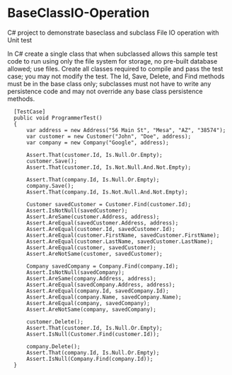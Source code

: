 # BaseClassIO-Operation
C# project to demonstrate baseclass and subclass File IO operation with Unit test


In C# create a single class that when subclassed allows this sample test code to run using only the file system for storage, no pre-built database allowed; use files. Create all classes required to compile and pass the test case; you may not modify the test. The Id, Save, Delete, and Find methods must be in the base class only; subclasses must not have to write any persistence code and may not override any base class persistence methods.

```
  [TestCase]
  public void ProgrammerTest()
  {
      var address = new Address("56 Main St", "Mesa", "AZ", "38574");
      var customer = new Customer("John", "Doe", address);
      var company = new Company("Google", address);

      Assert.That(customer.Id, Is.Null.Or.Empty);
      customer.Save();
      Assert.That(customer.Id, Is.Not.Null.And.Not.Empty);

      Assert.That(company.Id, Is.Null.Or.Empty);
      company.Save();
      Assert.That(company.Id, Is.Not.Null.And.Not.Empty);

      Customer savedCustomer = Customer.Find(customer.Id);
      Assert.IsNotNull(savedCustomer);
      Assert.AreSame(customer.Address, address);
      Assert.AreEqual(savedCustomer.Address, address);
      Assert.AreEqual(customer.Id, savedCustomer.Id);
      Assert.AreEqual(customer.FirstName, savedCustomer.FirstName);
      Assert.AreEqual(customer.LastName, savedCustomer.LastName);
      Assert.AreEqual(customer, savedCustomer);
      Assert.AreNotSame(customer, savedCustomer);

      Company savedCompany = Company.Find(company.Id);
      Assert.IsNotNull(savedCompany);
      Assert.AreSame(company.Address, address);
      Assert.AreEqual(savedCompany.Address, address);
      Assert.AreEqual(company.Id, savedCompany.Id);
      Assert.AreEqual(company.Name, savedCompany.Name);
      Assert.AreEqual(company, savedCompany);
      Assert.AreNotSame(company, savedCompany);

      customer.Delete();
      Assert.That(customer.Id, Is.Null.Or.Empty);
      Assert.IsNull(Customer.Find(customer.Id));

      company.Delete();
      Assert.That(company.Id, Is.Null.Or.Empty);
      Assert.IsNull(Company.Find(company.Id));
  }
```
